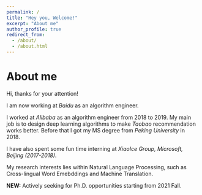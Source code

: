 ```yaml
---
permalink: /
title: "Hey you, Welcome!"
excerpt: "About me"
author_profile: true
redirect_from: 
  - /about/
  - /about.html
---
```


About me
======
Hi, thanks for your attention!

I am now working at *Baidu* as an algorithm engineer.

I worked at *Alibaba* as an algorithm engineer from 2018 to 2019. My main job is to design deep learning algorithms to
make *Taobao* recommendation works better. Before that I got my MS degree from *Peking University* in 2018. 

I have also spent some fun time interning at *XiaoIce Group, Microsoft, Beijing (2017-2018)*.

My research interests lies within Natural Language Processing, such as Cross-lingual Word Emebddings and Machine Translation.

**NEW:** Actively seeking for Ph.D. opportunities starting from 2021 Fall.

